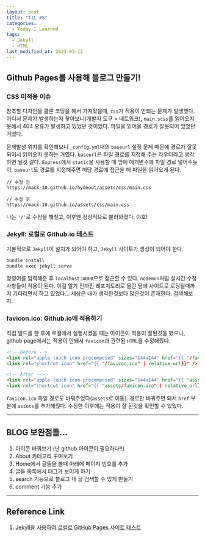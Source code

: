 ```yaml
---
layout: post
title: "TIL #8"
categories:
  - Today I Learned
tags:
  - Jekyll
  - HTML
last_modified_at: 2023-03-12
---
```



## Github Pages를 사용해 블로그 만들기!

### CSS 미적용 이슈
참조할 디자인을 클론 코딩을 해서 가져왔을때, `css`가 적용이 안되는 문제가 발생했다.
어디서 문제가 발생하는지 찾아보니(개발자 도구 > 네트워크), `main.scss`를 읽어오지 못해서 404 오류가 발생하고 있었던 것이었다.
파일을 읽어올 경로가 잘못되어 있었던 거였다.

문제발생 위치를 확인해보니 `_config.yml`내의 `baseurl` 설정 문제 때문에 경로가 잘못되어서 읽어오지 못하는 거였다.
`baseurl`은 파일 경로를 지정해 주는 라우터라고 생각하면 될것 같다.
`Express`에서 `static`을 사용할 때 앞에 매개변수에 파일 경로 넣어주듯이, `baseurl`도 경로를 지정해주면 해당 경로에 접근을 해 파일을 읽어오게 된다.

```plaintext
// 수정 전
https://mack-10.github.io/hydeout/assets/css/main.css

// 수정 후
https://mack-10.github.io/assets/css/main.css
```
나는 `'/'`로 수정을 해줬고, 이후엔 정상적으로 불러와졌다.
야호!


### Jekyll: 로컬로 Github.io 테스트

기본적으로 `Jekyll`이 설치가 되어야 하고, `Jekyll` 사이트가 생성이 되어야 한다.

```bash
bundle install
bundle exec jekyll serve
```

명령어를 입력해준 후 `localhost:4000`으로 접근할 수 있다. `nodemon`처럼 실시간 수정사항들이 적용이 된다.
이걸 알기 전까진 레포지토리로 올린 담에 사이트로 로딩될때까지 기다리면서 하고 있었다...
세상은 내가 생각한것보다 많은것이 존재한다. 검색해보자.

### favicon.ico: Github.io에 적용하기
직접 빌드를 한 후에 로컬에서 실행시켰을 때는 아이콘이 적용이 잘된것을 봤으나, github page에서는 적용이 안돼서 `favicon`과 관련된 `HTML`을 수정해줬다.

```html
<!-- Before -->
<link rel="apple-touch-icon-precomposed" sizes="144x144" href="{{ "/favicon.png" | relative_url }}" />
<link rel="shortcut icon" href="{{ "/favicon.ico" | relative_url}}" />

<!-- After -->
<link rel="apple-touch-icon-precomposed" sizes="144x144" href="{{ "assets/favicon.png" | relative_url }}" />
<link rel="shortcut icon" href="{{ "assets/favicon.ico" | relative_url}}" />
```

`favicon.ico` 파일 경로도 바꿔주었다(`assets`로 이동).
경로만 바꿔주면 돼서 `href` 부분에 `assets`를 추가해줬다.
수정한 이후에는 적용이 잘 된것을 확인할 수 있었다.

---

## BLOG 보완점들...
1. 아이콘 바꿔보기 (난 github 아이콘이 필요하다!!)
2. About 카테고리 꾸며보기
3. Home에서 글들을 볼때 아래에 페이지 번호를 추가
4. 글들 목록에서 태그가 보이게 하기
5. search 기능으로 블로그 내 글 검색할 수 있게 만들기
6. comment 기능 추가

---

## Reference Link

1. [Jekyll을 사용하여 로컬로 GitHub Pages 사이트 테스트](https://docs.github.com/ko/pages/setting-up-a-github-pages-site-with-jekyll/testing-your-github-pages-site-locally-with-jekyll)
